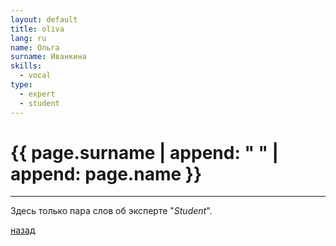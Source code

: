 ```yaml
---
layout: default
title: oliva
lang: ru
name: Ольга
surname: Иванкина
skills:
  - vocal
type: 
  - expert
  - student 
---
```


# [](#header-1) {{ page.surname | append: " " | append: page.name }}

_________

Здесь только пара слов об эксперте "*Student*". 

[назад](../experts/)
